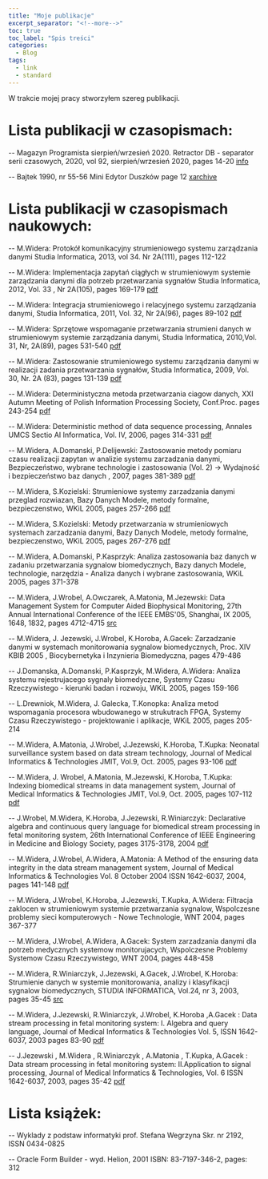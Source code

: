 ```yaml
---
title: "Moje publikacje"
excerpt_separator: "<!--more-->"
toc: true
toc_label: "Spis treści"
categories:
  - Blog
tags:
  - link
  - standard
---
```


W trakcie mojej pracy stworzyłem szereg publikacji.

# Lista publikacji w czasopismach:

-- Magazyn Programista sierpień/wrzesień 2020. Retractor DB - separator serii czasowych, 2020, vol 92, sierpień/wrzesień 2020, pages 14-20 [info](https://programistamag.pl/programista-5-2020-92/)

-- Bajtek 1990, nr 55-56 Mini Edytor Duszków page 12 
[xarchive](https://archive.org/details/bajtek19900910/page/n11/mode/2up)

# Lista publikacji w czasopismach naukowych:

-- M.Widera: Protokół komunikacyjny strumieniowego systemu zarządzania danymi Studia Informatica, 2013, vol 34. Nr 2A(111), pages 112-122 

-- M.Widera: Implementacja zapytań ciągłych w strumieniowym systemie zarządzania danymi dla potrzeb przetwarzania sygnałów Studia Informatica, 2012, Vol. 33 , Nr 2A(105), pages  169-179 [pdf](https://www.academia.edu/3008215/Implementacja_zapyta%C5%84_ci%C4%85g%C5%82ych_w_strumieniowym_systemie_zarz%C4%85dzania_danymi_dla_potrzeb_przetwarzania_sygna%C5%82%C3%B3w)

-- M.Widera: Integracja strumieniowego i relacyjnego systemu zarządzania danymi, Studia Informatica, 2011, Vol. 32, Nr 2A(96), pages  89-102 [pdf](https://www.academia.edu/2658068/Integracja_strumieniowego_i_relacyjnego_systemu_zarz%C4%85dzania_danymi)

-- M.Widera: Sprzętowe wspomaganie przetwarzania strumieni danych w strumieniowym systemie zarządzania danymi, Studia Informatica, 2010,Vol. 31, Nr, 2A(89), pages 531-540 [pdf](https://www.academia.edu/3008214/Widera_Sprz%C4%99towe_wspomaganie_przetwarzania_strumieni_danych_w_strumieniowym_systemie_zarz%C4%85dzania_danymi)

-- M.Widera: Zastosowanie strumieniowego systemu zarządzania danymi w realizacji zadania przetwarzania sygnałów, Studia Informatica, 2009, Vol. 30, Nr. 2A (83), pages 131-139 [pdf](https://www.academia.edu/3008216/Widera_Zastosowanie_strumieniowego_systemu_zarz%C4%85dzania_danymi_w_realizacji_zadania_przetwarzania_sygna%C5%82%C3%B3w)

-- M.Widera: Deterministyczna metoda przetwarzania ciagow danych, XXI Autumn Meeting of Polish Information Processing Society, Conf.Proc. pages 243-254 [pdf](https://www.academia.edu/3008218/Deterministyczna_metoda_przetwarzania_ci%C4%85g%C3%B3w_danych)

-- M.Widera: Deterministic method of data sequence processing, Annales UMCS Sectio AI Informatica, Vol. IV, 2006, pages 314-331 [pdf](https://www.academia.edu/1840564/Deterministic_method_of_data_sequence_processing)

-- M.Widera, A.Domanski, P.Delijewski: Zastosowanie metody pomiaru czasu realizacji zapytan w analizie systemu zarzadzania danymi, Bezpieczeństwo, wybrane technologie i zastosowania (Vol. 2) -> Wydajność i bezpieczeństwo baz danych , 2007, pages 381-389 [pdf](https://www.academia.edu/3008222/Zastosowanie_metody_pomiaru_czasu_w_realizacji_zapyta%C5%84_w_analizie_systemu_zarz%C4%85dzania_danymi)

-- M.Widera, S.Kozielski: Strumieniowe systemy zarzadzania danymi przeglad rozwiazan, Bazy Danych Modele, metody formalne, bezpieczenstwo, WKiL 2005, pages 257-266 [pdf](https://www.academia.edu/3008213/Strumieniowe_systemy_zarzadzania_danymi_przeglad_rozwiazan_Bazy_Danych_Modele_metody_formalne_bezpieczenstwo)

-- M.Widera, S.Kozielski: Metody przetwarzania w strumieniowych systemach zarzadzania danymi, Bazy Danych Modele, metody formalne, bezpieczenstwo, WKiL 2005, pages 267-276 [pdf](https://www.academia.edu/3008217/Metody_przetwarzania_w_strumieniowych_systemach_zarzadzania_danymi_Bazy_Danych_Modele_metody_formalne_bezpieczenstwo)

-- M.Widera, A.Domanski, P.Kasprzyk: Analiza zastosowania baz danych w zadaniu przetwarzania sygnalow biomedycznych, Bazy danych Modele, technologie, narzędzia - Analiza danych i wybrane zastosowania, WKiL 2005, pages 371-378 

-- M.Widera, J.Wrobel, A.Owczarek, A.Matonia, M.Jezewski: Data Management System for Computer Aided Biophysical Monitoring, 27th Annual International Conference of the IEEE EMBS'05, Shanghai, IX 2005, 1648, 1832, pages 4712-4715 [src](https://www.academia.edu/2174229/Data_management_system_for_computer_aided_biophysical_monitoring)

-- M.Widera, J. Jezewski, J.Wrobel, K.Horoba, A.Gacek: Zarzadzanie danymi w systemach monitorowania sygnalow biomedycznych, Proc. XIV KBIB 2005 , Biocybernetyka i Inzynieria Biomedyczna, pages 479-486

-- J.Domanska, A.Domanski, P.Kasprzyk, M.Widera, A.Widera: Analiza systemu rejestrujacego sygnaly biomedyczne, Systemy Czasu Rzeczywistego - kierunki badan i rozwoju, WKiL 2005, pages 159-166

-- L.Drewniok, M.Widera, J. Galecka, T.Konopka: Analiza metod wspomagania procesora wbudowanego w strukutrach FPGA, Systemy Czasu Rzeczywistego - projektowanie i aplikacje, WKiL 2005, pages 205-214

-- M.Widera, A.Matonia, J.Wrobel, J.Jezewski, K.Horoba, T.Kupka: Neonatal surveillance system based on data stream technology, Journal of Medical Informatics & Technologies JMIT, Vol.9, Oct. 2005, pages 93-106 [pdf](https://www.academia.edu/2174252/Neonatal_surveillance_system_based_on_data_stream_technology)

-- M.Widera, J. Wrobel, A.Matonia, M.Jezewski, K.Horoba, T.Kupka: Indexing biomedical streams in data management system, Journal of Medical Informatics & Technologies JMIT, Vol.9, Oct. 2005, pages 107-112 [pdf](https://www.academia.edu/2174250/Indexing_Biomedical_Streams_In_Data_Management_System)

-- J.Wrobel, M.Widera, K.Horoba, J.Jezewski, R.Winiarczyk: Declarative algebra and continuous query language for biomedical stream processing in fetal monitoring system, 26th International Conference of IEEE Engineering in Medicine and Biology Society, pages 3175-3178, 2004 [pdf](https://ieeexplore.ieee.org/document/1403895)

-- M.Widera, J.Wrobel, A.Widera, A.Matonia: A Method of the ensuring data integrity in the data stream management system, Journal of Medical Informatics & Technologies Vol. 8 October 2004 ISSN 1642-6037, 2004, pages 141-148 [pdf](https://www.academia.edu/1840562/A_Method_of_the_ensuring_data_integrity_in_the_data_stream_management_system)

-- M.Widera, J.Wrobel, K.Horoba, J.Jezewski, T.Kupka, A.Widera: Filtracja zaklocen w strumieniowym systemie przetwarzania sygnalow, Wspolczesne problemy sieci komputerowych - Nowe Technologie, WNT 2004, pages 367-377

-- M.Widera, J.Wrobel, A.Widera, A.Gacek: System zarzadzania danymi dla potrzeb medycznych systemow monitorujacych, Wspolczesne Problemy Systemow Czasu Rzeczywistego, WNT 2004, pages 448-458

-- M.Widera, R.Winiarczyk, J.Jezewski, A.Gacek, J.Wrobel, K.Horoba: Strumienie danych w systemie monitorowania, analizy i klasyfikacji sygnalow biomedycznych, STUDIA INFORMATICA, Vol.24, nr 3, 2003, pages 35-45 [src](https://www.iitis.pl/pl/content/strumienie-danych-w-systemie-monitorowania-analizy-i-klasyfikacji-sygnalow-biomedycznych)

-- M.Widera, J.Jezewski, R.Winiarczyk, J.Wrobel, K.Horoba ,A.Gacek : Data stream processing in fetal monitoring system: I. Algebra and query language, Journal of Medical Informatics & Technologies Vol. 5, ISSN 1642-6037, 2003 pages 83-90 [pdf](https://www.academia.edu/1840560/Data_stream_processing_in_fetal_monitoring_system_I_Algebra_and_query_language)

-- J.Jezewski , M.Widera , R.Winiarczyk , A.Matonia , T.Kupka, A.Gacek : Data stream processing in fetal monitoring system: II.Application to signal processing, Journal of Medical Informatics & Technologies, Vol. 6 ISSN 1642-6037, 2003, pages 35-42 [pdf](https://www.academia.edu/4609273/DATA_STREAM_PROCESSING_IN_FETAL_MONITORING_SYSTEM_II_APPLICATION_TO_SIGNAL_PROCESSING)

# Lista książek:

-- Wyklady z podstaw informatyki prof. Stefana Wegrzyna Skr. nr 2192, ISSN 0434-0825

-- Oracle Form Builder - wyd. Helion, 2001 ISBN: 83-7197-346-2, pages: 312 